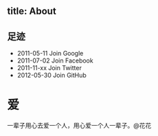 title: About
---

## 足迹
* 2011-05-11 Join Google
* 2011-07-02 Join Facebook
* 2011-11-xx Join Twitter
* 2012-05-30 Join GitHub

# 爱
一辈子用心去爱一个人，用心爱一个人一辈子。@花花
